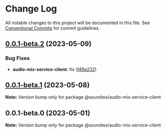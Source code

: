 # Change Log

All notable changes to this project will be documented in this file.
See [Conventional Commits](https://conventionalcommits.org) for commit guidelines.

## [0.0.1-beta.2](https://github.com/sound-ws/audio-mix-service-client/compare/@soundws/audio-mix-service-client@0.0.1-beta.1...@soundws/audio-mix-service-client@0.0.1-beta.2) (2023-05-09)


### Bug Fixes

* **audio-mix-service-client:** fix ([f49a232](https://github.com/sound-ws/audio-mix-service-client/commit/f49a232d0a4d8f8d13145ab311010e5f0968046f))





## [0.0.1-beta.1](https://github.com/sound-ws/audio-mix-service-client/compare/@soundws/audio-mix-service-client@0.0.1-beta.0...@soundws/audio-mix-service-client@0.0.1-beta.1) (2023-05-08)

**Note:** Version bump only for package @soundws/audio-mix-service-client





## 0.0.1-beta.0 (2023-05-01)

**Note:** Version bump only for package @soundws/audio-mix-service-client
